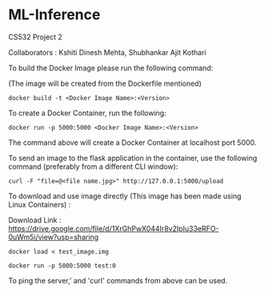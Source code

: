 # ML-Inference
CS532 Project 2

Collaborators : Kshiti Dinesh Mehta, Shubhankar Ajit Kothari

To build the Docker Image please run the following command:

(The image will be created from the Dockerfile mentioned)

```
docker build -t <Docker Image Name>:<Version>
```

To create a Docker Container, run the following:

```
docker run -p 5000:5000 <Docker Image Name>:<Version>
```
The command above will create a Docker Container at localhost port 5000.

To send an image to the flask application in the container, use the following command (preferably from a different CLI window):

```
curl -F "file=@<file name.jpg>" http://127.0.0.1:5000/upload
```

To download and use image directly (This image has been made using Linux Containers)  :

Download Link : https://drive.google.com/file/d/1XrGhPwX044Ir8v2IpIu33eRFO-0uWm5i/view?usp=sharing
```
docker load < test_image.img
```
```
docker run -p 5000:5000 test:0
```
To ping the server,' and 'curl' commands from above can be used.

